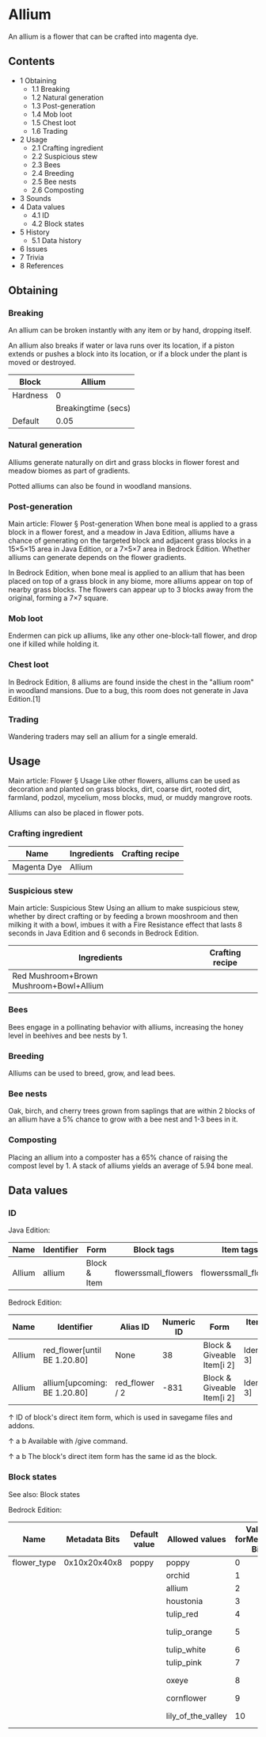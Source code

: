 # Allium
An allium is a flower that can be crafted into magenta dye.

## Contents
- 1 Obtaining
	- 1.1 Breaking
	- 1.2 Natural generation
	- 1.3 Post-generation
	- 1.4 Mob loot
	- 1.5 Chest loot
	- 1.6 Trading
- 2 Usage
	- 2.1 Crafting ingredient
	- 2.2 Suspicious stew
	- 2.3 Bees
	- 2.4 Breeding
	- 2.5 Bee nests
	- 2.6 Composting
- 3 Sounds
- 4 Data values
	- 4.1 ID
	- 4.2 Block states
- 5 History
	- 5.1 Data history
- 6 Issues
- 7 Trivia
- 8 References

## Obtaining
### Breaking
An allium can be broken instantly with any item or by hand, dropping itself.

An allium also breaks if water or lava runs over its location, if a piston extends or pushes a block into its location, or if a block under the plant is moved or destroyed.

| Block    | Allium              |
|----------|---------------------|
| Hardness | 0                   |
|          | Breakingtime (secs) |
| Default  | 0.05                |

### Natural generation
Alliums generate naturally on dirt and grass blocks in flower forest and meadow biomes as part of gradients.

Potted alliums can also be found in woodland mansions.


### Post-generation
Main article: Flower § Post-generation
When bone meal is applied to a grass block in a flower forest, and a meadow in Java Edition, alliums have a chance of generating on the targeted block and adjacent grass blocks in a 15×5×15 area in Java Edition, or a 7×5×7 area in Bedrock Edition. Whether alliums can generate depends on the flower gradients.

In Bedrock Edition, when bone meal is applied to an allium that has been placed on top of a grass block in any biome, more alliums appear on top of nearby grass blocks. The flowers can appear up to 3 blocks away from the original, forming a 7×7 square.

### Mob loot
Endermen can pick up alliums, like any other one-block-tall flower, and drop one if killed while holding it.

### Chest loot
In Bedrock Edition, 8 alliums are found inside the chest in the "allium room" in woodland mansions. Due to a bug, this room does not generate in Java Edition.[1]

### Trading
Wandering traders may sell an allium for a single emerald.

## Usage
Main article: Flower § Usage
Like other flowers, alliums can be used as decoration and planted on grass blocks, dirt, coarse dirt, rooted dirt, farmland, podzol, mycelium, moss blocks, mud, or muddy mangrove roots.

Alliums can also be placed in flower pots.

### Crafting ingredient
| Name        | Ingredients | Crafting recipe |
|-------------|-------------|-----------------|
| Magenta Dye | Allium      |                 |

### Suspicious stew
Main article: Suspicious Stew
Using an allium to make suspicious stew, whether by direct crafting or by feeding a brown mooshroom and then milking it with a bowl, imbues it with a Fire Resistance effect that lasts 8 seconds in Java Edition and 6 seconds in Bedrock Edition.

| Ingredients                             | Crafting recipe |
|-----------------------------------------|-----------------|
| Red Mushroom+Brown Mushroom+Bowl+Allium |                 |

### Bees
Bees engage in a pollinating behavior with alliums, increasing the honey level in beehives and bee nests by 1.

### Breeding
Alliums can be used to breed, grow, and lead bees.

### Bee nests
Oak, birch, and cherry trees grown from saplings that are within 2 blocks of an allium have a 5% chance to grow with a bee nest and 1-3 bees in it.

### Composting
Placing an allium into a composter has a 65% chance of raising the compost level by 1. A stack of alliums yields an average of 5.94 bone meal.

## Data values
### ID
Java Edition:

| Name   | Identifier | Form         | Block tags           | Item tags            | Translation key        |
|--------|------------|--------------|----------------------|----------------------|------------------------|
| Allium | allium     | Block & Item | flowerssmall_flowers | flowerssmall_flowers | block.minecraft.allium |

Bedrock Edition:

| Name   | Identifier                    | Alias ID       | Numeric ID | Form                       | Item ID[i 1]   | Translation key             |
|--------|-------------------------------|----------------|------------|----------------------------|----------------|-----------------------------|
| Allium | red_flower‌[until BE 1.20.80] | None           | 38         | Block & Giveable Item[i 2] | Identical[i 3] | tile.red_flower.allium.name |
| Allium | allium‌[upcoming: BE 1.20.80] | red_flower / 2 | -831       | Block & Giveable Item[i 2] | Identical[i 3] | tile.red_flower.allium.name |


↑ ID of block's direct item form, which is used in savegame files and addons.

↑ a b Available with /give command.

↑ a b The block's direct item form has the same id as the block.


### Block states
See also: Block states

Bedrock Edition:

| Name        | Metadata Bits | Default value | Allowed values     | Values forMetadata Bits | Description        |
|-------------|---------------|---------------|--------------------|-------------------------|--------------------|
| flower_type | 0x10x20x40x8  | poppy         | poppy              | 0                       | Poppy              |
|             |               |               | orchid             | 1                       | Blue Orchid        |
|             |               |               | allium             | 2                       | Allium             |
|             |               |               | houstonia          | 3                       | Azure Bluet        |
|             |               |               | tulip_red          | 4                       | Red Tulip          |
|             |               |               | tulip_orange       | 5                       | Orange Tulip       |
|             |               |               | tulip_white        | 6                       | White Tulip        |
|             |               |               | tulip_pink         | 7                       | Pink Tulip         |
|             |               |               | oxeye              | 8                       | Oxeye Daisy        |
|             |               |               | cornflower         | 9                       | Cornflower         |
|             |               |               | lily_of_the_valley | 10                      | Lily of the Valley |


